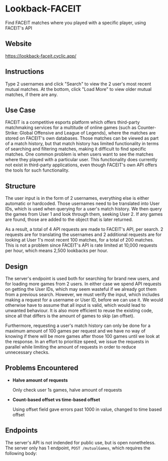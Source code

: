 # Lookback-FACEIT
Find FACEIT matches where you played with a specific player, using FACEIT's API

## Website

https://lookback-faceit.cyclic.app/

## Instructions

Type 2 usernames and click "Search" to view the 2 user's most recent mutual matches. At the bottom, click "Load More" to view older mutual matches, if there are any.

## Use Case

FACEIT is a competitive esports platform which offers third-party matchmaking services for a multitude of online games (such as Counter-Strike: Global Offensive and League of Legends), where the matches are stored on FACEIT's own databases. Those matches can be viewed as part of a match history, but that match history has limited functionality in terms of searching and filtering matches, making it difficult to find specific matches. One common problem is when users want to see the matches where they played with a particular user. This functionality does currently not exist in third-party applications, even though FACEIT's own API offers the tools for such functionality.

## Structure

The user input is in the form of 2 usernames, everything else is either automatic or hardcoded. Those usernames need to be translated into User IDs, which is used when querying for a user's match history. We then query the games from User 1 and look through them, seeking User 2. If any games are found, those are added to the object that is later returned.

As a result, a total of 4 API requests are made to FACEIT's API, per search. 2 requests are for translating the usernames and 2 additional requests are for looking at User 1's most recent 100 matches, for a total of 200 matches. This is not a problem since FACEIT's API is rate limited at 10,000 requests per hour, which means 2,500 lookbacks per hour.

## Design

The server's endpoint is used both for searching for brand new users, and for loading more games from 2 users. In either case we spend API requests on getting the User IDs, which may seem wasteful if we already got them from a previous search. However, we must verify the input, which includes making a request for a username or User ID, before we can use it. We would otherwise have to assume that all input is valid, which would lead to unwanted behaviour. It is also more efficient to reuse the existing code, since all that differs is the amount of games to skip (an offset).

Furthermore, requesting a user's match history can only be done for a maximum amount of 100 games per request and we have no way of knowing if there will be more games after those 100 games until we look at the response. In an effort to prioritize speed, we issue the requests in parallel while limiting the amount of requests in order to reduce unnecessary checks.

## Problems Encountered

* **Halve amount of requests**

    Only check user 1s games, halve amount of requests

* **Count-based offset vs time-based offset**

    Using offset field gave errors past 1000 in value, changed to time based offset

## Endpoints

The server's API is not indended for public use, but is open nonetheless. The server only has 1 endpoint, `POST /mutualGames`, which requires the following body:

